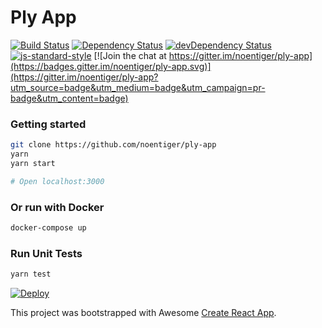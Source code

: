 # Ply App

[![Build Status](https://travis-ci.org/noentiger/ply-app.svg?branch=master)](https://travis-ci.org/noentiger/ply-app)  [![Dependency Status](https://david-dm.org/noentiger/ply-app.svg)](https://david-dm.org/noentiger/ply-app)  [![devDependency Status](https://david-dm.org/noentiger/ply-app/dev-status.svg)](https://david-dm.org/noentiger/ply-app#info=devDependencies)  [![js-standard-style](https://img.shields.io/badge/code%20style-standard-brightgreen.svg)](http://standardjs.com/)  [![Join the chat at https://gitter.im/noentiger/ply-app](https://badges.gitter.im/noentiger/ply-app.svg)](https://gitter.im/noentiger/ply-app?utm_source=badge&utm_medium=badge&utm_campaign=pr-badge&utm_content=badge)

### Getting started
```bash
git clone https://github.com/noentiger/ply-app
yarn
yarn start

# Open localhost:3000
```

### Or run with Docker
```bash
docker-compose up
```

### Run Unit Tests
```bash
yarn test
```

[![Deploy](https://www.herokucdn.com/deploy/button.svg)](https://heroku.com/deploy)

This project was bootstrapped with Awesome [Create React App](https://github.com/facebookincubator/create-react-app).
